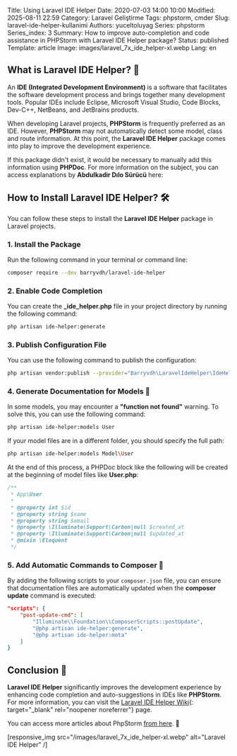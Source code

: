 Title: Using Laravel IDE Helper
Date: 2020-07-03 14:00 10:00
Modified: 2025-08-11 22:59
Category: Laravel Geliştirme
Tags: phpstorm, cmder
Slug: laravel-ide-helper-kullanimi
Authors: yuceltoluyag
Series: phpstorm
Series_index: 3
Summary: How to improve auto-completion and code assistance in PHPStorm with Laravel IDE Helper package?
Status: published
Template: article
Image: images/laravel_7x_ide_helper-xl.webp
Lang: en

## What is Laravel IDE Helper? 🚀

An **IDE (Integrated Development Environment)** is a software that facilitates the software development process and brings together many development tools. Popular IDEs include Eclipse, Microsoft Visual Studio, Code Blocks, Dev-C++, NetBeans, and JetBrains products.

When developing Laravel projects, **PHPStorm** is frequently preferred as an IDE. However, **PHPStorm** may not automatically detect some model, class and route information. At this point, the **Laravel IDE Helper** package comes into play to improve the development experience.

If this package didn't exist, it would be necessary to manually add this information using **PHPDoc**. For more information on the subject, you can access explanations by **Abdulkadir Dılo Sürücü** here:

<script type="module" src="https://cdn.jsdelivr.net/npm/@justinribeiro/lite-youtube@1/lite-youtube.min.js"></script>

<lite-youtube videoid="0NZHzmAgH-M"></lite-youtube>

## How to Install Laravel IDE Helper? 🛠️

You can follow these steps to install the **Laravel IDE Helper** package in Laravel projects.

### 1. Install the Package

Run the following command in your terminal or command line:

```bash
composer require --dev barryvdh/laravel-ide-helper
```

### 2. Enable Code Completion

You can create the **\_ide_helper.php** file in your project directory by running the following command:

```bash
php artisan ide-helper:generate
```

### 3. Publish Configuration File

You can use the following command to publish the configuration:

```bash
php artisan vendor:publish --provider="Barryvdh\LaravelIdeHelper\IdeHelperServiceProvider" --tag=config
```

### 4. Generate Documentation for Models 📌

In some models, you may encounter a **"function not found"** warning. To solve this, you can use the following command:

```bash
php artisan ide-helper:models User
```

If your model files are in a different folder, you should specify the full path:

```bash
php artisan ide-helper:models Model\User
```

At the end of this process, a PHPDoc block like the following will be created at the beginning of model files like **User.php**:

```php
/**
 * App\User
 *
 * @property int $id
 * @property string $name
 * @property string $email
 * @property \Illuminate\Support\Carbon|null $created_at
 * @property \Illuminate\Support\Carbon|null $updated_at
 * @mixin \Eloquent
 */
```

### 5. Add Automatic Commands to Composer 🔄

By adding the following scripts to your `composer.json` file, you can ensure that documentation files are automatically updated when the **composer update** command is executed:

```json
"scripts": {
    "post-update-cmd": [
        "Illuminate\\Foundation\\ComposerScripts::postUpdate",
        "@php artisan ide-helper:generate",
        "@php artisan ide-helper:meta"
    ]
}
```

## Conclusion 🎯

**Laravel IDE Helper** significantly improves the development experience by enhancing code completion and auto-suggestions in IDEs like **PHPStorm**. For more information, you can visit the [Laravel IDE Helper Wiki](https://github.com/barryvdh/laravel-ide-helper/blob/master/README.md){: target="\_blank" rel="noopener noreferrer"} page.

You can access more articles about PhpStorm [from here](/etiket/phpstorm/). 🚀

[responsive_img src="/images/laravel_7x_ide_helper-xl.webp" alt="Laravel IDE Helper" /]
